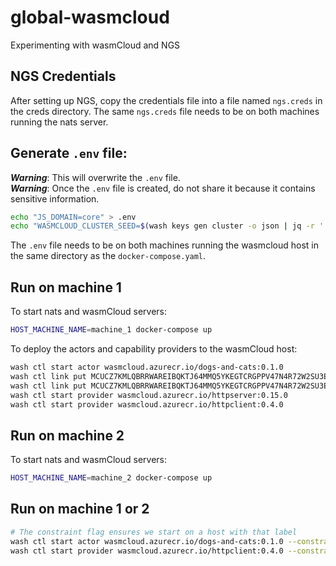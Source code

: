 # global-wasmcloud
Experimenting with wasmCloud and NGS

## NGS Credentials
After setting up NGS, copy the credentials file into a file named `ngs.creds` in the creds directory.
The same `ngs.creds` file needs to be on both machines running the nats server.

## Generate `.env` file: <br/>
***Warning***: This will overwrite the `.env` file. <br/>
***Warning***: Once the `.env` file is created, do not share it because it 
contains sensitive information. 
```bash
echo "JS_DOMAIN=core" > .env
echo "WASMCLOUD_CLUSTER_SEED=$(wash keys gen cluster -o json | jq -r '.seed')" >> .env
```

The `.env` file needs to be on both machines running the wasmcloud host in the same directory as the `docker-compose.yaml`.

## Run on machine 1
To start nats and wasmCloud servers:
```bash
HOST_MACHINE_NAME=machine_1 docker-compose up
```
To deploy the actors and capability providers to the wasmCloud host:
```bash
wash ctl start actor wasmcloud.azurecr.io/dogs-and-cats:0.1.0
wash ctl link put MCUCZ7KMLQBRRWAREIBQKTJ64MMQ5YKEGTCRGPPV47N4R72W2SU3EYMU VAG3QITQQ2ODAOWB5TTQSDJ53XK3SHBEIFNK4AYJ5RKAX2UNSCAPHA5M wasmcloud:httpserver ADDRESS=0.0.0.0:8081
wash ctl link put MCUCZ7KMLQBRRWAREIBQKTJ64MMQ5YKEGTCRGPPV47N4R72W2SU3EYMU VCCVLH4XWGI3SGARFNYKYT2A32SUYA2KVAIV2U2Q34DQA7WWJPFRKIKM wasmcloud:httpclient
wash ctl start provider wasmcloud.azurecr.io/httpserver:0.15.0
wash ctl start provider wasmcloud.azurecr.io/httpclient:0.4.0
```

## Run on machine 2
To start nats and wasmCloud servers:
```bash
HOST_MACHINE_NAME=machine_2 docker-compose up
```

## Run on machine 1 or 2
```bash
# The constraint flag ensures we start on a host with that label
wash ctl start actor wasmcloud.azurecr.io/dogs-and-cats:0.1.0 --constraint machine=machine_2
wash ctl start provider wasmcloud.azurecr.io/httpclient:0.4.0 --constraint machine=machine_2
```
